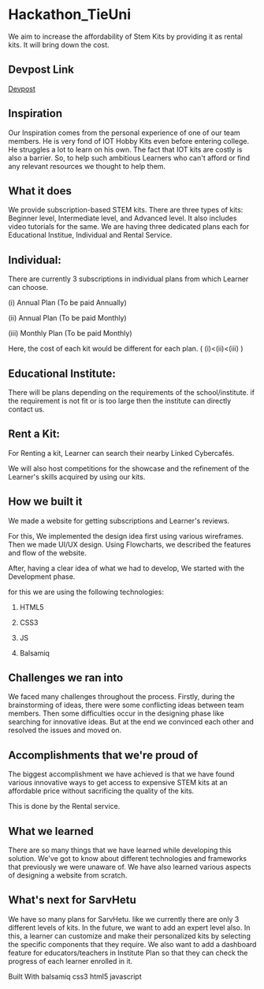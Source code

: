 # Hackathon_TieUni
We aim to increase the affordability of Stem Kits by providing it as rental kits. It will bring down the cost.

## Devpost Link
[Devpost](https://devpost.com/software/sarvhetu)

## Inspiration
Our Inspiration comes from the personal experience of one of our team members. He is very fond of IOT Hobby Kits even before entering college. He struggles a lot to learn on his own. The fact that IOT kits are costly is also a barrier. So, to help such ambitious Learners who can't afford or find any relevant resources we thought to help them.

## What it does
We provide subscription-based STEM kits. There are three types of kits: Beginner level, Intermediate level, and Advanced level. It also includes video tutorials for the same. We are having three dedicated plans each for Educational Institue, Individual and Rental Service.

## Individual:
There are currently 3 subscriptions in individual plans from which Learner can choose.

(i) Annual Plan (To be paid Annually)

(ii) Annual Plan (To be paid Monthly)

(iii) Monthly Plan (To be paid Monthly)

Here, the cost of each kit would be different for each plan. ( (i)<(ii)<(iii) )

## Educational Institute:
There will be plans depending on the requirements of the school/institute. if the requirement is not fit or is too large then the institute can directly contact us.

## Rent a Kit:
For Renting a kit, Learner can search their nearby Linked Cybercafés.

We will also host competitions for the showcase and the refinement of the Learner's skills acquired by using our kits.

## How we built it
We made a website for getting subscriptions and Learner's reviews.

For this, We implemented the design idea first using various wireframes. Then we made UI/UX design. Using Flowcharts, we described the features and flow of the website.

After, having a clear idea of what we had to develop, We started with the Development phase.

for this we are using the following technologies:

1. HTML5

2. CSS3

3. JS

4. Balsamiq

## Challenges we ran into
We faced many challenges throughout the process. Firstly, during the brainstorming of ideas, there were some conflicting ideas between team members. Then some difficulties occur in the designing phase like searching for innovative ideas. But at the end we convinced each other and resolved the issues and moved on.

## Accomplishments that we're proud of
The biggest accomplishment we have achieved is that we have found various innovative ways to get access to expensive STEM kits at an affordable price without sacrificing the quality of the kits.

This is done by the Rental service.

## What we learned
There are so many things that we have learned while developing this solution. We've got to know about different technologies and frameworks that previously we were unaware of. We have also learned various aspects of designing a website from scratch.

## What's next for SarvHetu
We have so many plans for SarvHetu. like we currently there are only 3 different levels of kits. In the future, we want to add an expert level also. In this, a learner can customize and make their personalized kits by selecting the specific components that they require. We also want to add a dashboard feature for educators/teachers in Institute Plan so that they can check the progress of each learner enrolled in it.

Built With
balsamiq
css3
html5
javascript
